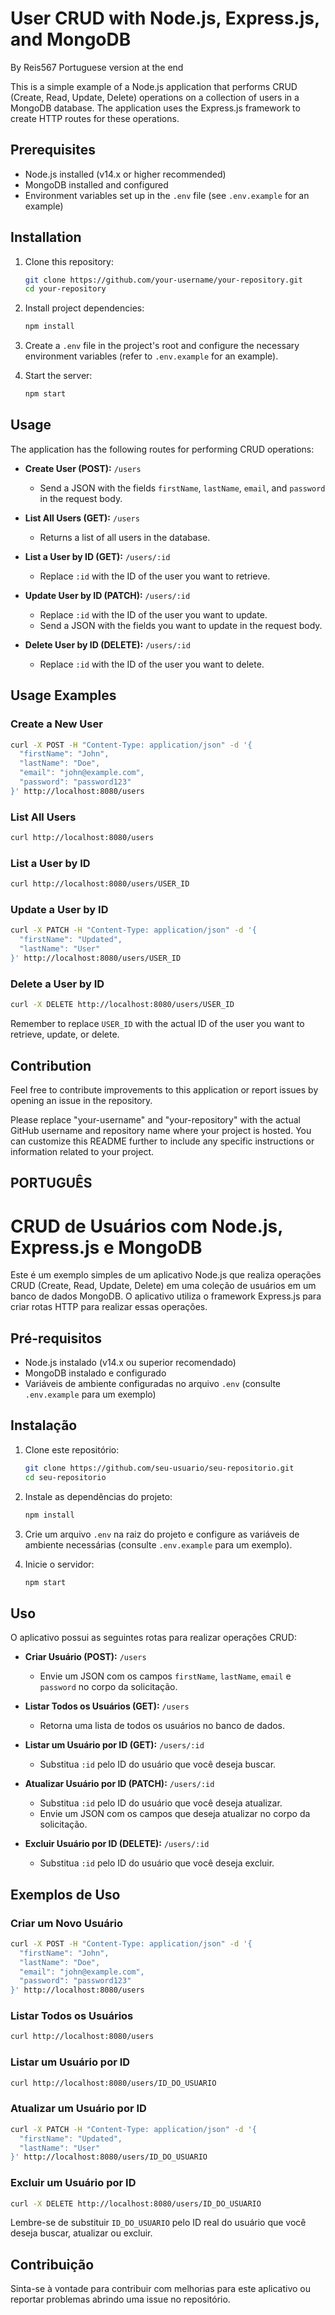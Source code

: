 # User CRUD with Node.js, Express.js, and MongoDB
By Reis567
Portuguese version at the end

This is a simple example of a Node.js application that performs CRUD (Create, Read, Update, Delete) operations on a collection of users in a MongoDB database. The application uses the Express.js framework to create HTTP routes for these operations.

## Prerequisites

- Node.js installed (v14.x or higher recommended)
- MongoDB installed and configured
- Environment variables set up in the `.env` file (see `.env.example` for an example)

## Installation

1. Clone this repository:

   ```bash
   git clone https://github.com/your-username/your-repository.git
   cd your-repository
   ```

2. Install project dependencies:

   ```bash
   npm install
   ```

3. Create a `.env` file in the project's root and configure the necessary environment variables (refer to `.env.example` for an example).

4. Start the server:

   ```bash
   npm start
   ```

## Usage

The application has the following routes for performing CRUD operations:

- **Create User (POST):** `/users`
  - Send a JSON with the fields `firstName`, `lastName`, `email`, and `password` in the request body.

- **List All Users (GET):** `/users`
  - Returns a list of all users in the database.

- **List a User by ID (GET):** `/users/:id`
  - Replace `:id` with the ID of the user you want to retrieve.

- **Update User by ID (PATCH):** `/users/:id`
  - Replace `:id` with the ID of the user you want to update.
  - Send a JSON with the fields you want to update in the request body.

- **Delete User by ID (DELETE):** `/users/:id`
  - Replace `:id` with the ID of the user you want to delete.

## Usage Examples

### Create a New User

```bash
curl -X POST -H "Content-Type: application/json" -d '{
  "firstName": "John",
  "lastName": "Doe",
  "email": "john@example.com",
  "password": "password123"
}' http://localhost:8080/users
```

### List All Users

```bash
curl http://localhost:8080/users
```

### List a User by ID

```bash
curl http://localhost:8080/users/USER_ID
```

### Update a User by ID

```bash
curl -X PATCH -H "Content-Type: application/json" -d '{
  "firstName": "Updated",
  "lastName": "User"
}' http://localhost:8080/users/USER_ID
```

### Delete a User by ID

```bash
curl -X DELETE http://localhost:8080/users/USER_ID
```

Remember to replace `USER_ID` with the actual ID of the user you want to retrieve, update, or delete.

## Contribution

Feel free to contribute improvements to this application or report issues by opening an issue in the repository.


Please replace "your-username" and "your-repository" with the actual GitHub username and repository name where your project is hosted. You can customize this README further to include any specific instructions or information related to your project.


## PORTUGUÊS

# CRUD de Usuários com Node.js, Express.js e MongoDB

Este é um exemplo simples de um aplicativo Node.js que realiza operações CRUD (Create, Read, Update, Delete) em uma coleção de usuários em um banco de dados MongoDB. O aplicativo utiliza o framework Express.js para criar rotas HTTP para realizar essas operações.

## Pré-requisitos

- Node.js instalado (v14.x ou superior recomendado)
- MongoDB instalado e configurado
- Variáveis de ambiente configuradas no arquivo `.env` (consulte `.env.example` para um exemplo)

## Instalação

1. Clone este repositório:

   ```bash
   git clone https://github.com/seu-usuario/seu-repositorio.git
   cd seu-repositorio
   ```

2. Instale as dependências do projeto:

   ```bash
   npm install
   ```

3. Crie um arquivo `.env` na raiz do projeto e configure as variáveis de ambiente necessárias (consulte `.env.example` para um exemplo).

4. Inicie o servidor:

   ```bash
   npm start
   ```

## Uso

O aplicativo possui as seguintes rotas para realizar operações CRUD:

- **Criar Usuário (POST):** `/users`
  - Envie um JSON com os campos `firstName`, `lastName`, `email` e `password` no corpo da solicitação.

- **Listar Todos os Usuários (GET):** `/users`
  - Retorna uma lista de todos os usuários no banco de dados.

- **Listar um Usuário por ID (GET):** `/users/:id`
  - Substitua `:id` pelo ID do usuário que você deseja buscar.

- **Atualizar Usuário por ID (PATCH):** `/users/:id`
  - Substitua `:id` pelo ID do usuário que você deseja atualizar.
  - Envie um JSON com os campos que deseja atualizar no corpo da solicitação.

- **Excluir Usuário por ID (DELETE):** `/users/:id`
  - Substitua `:id` pelo ID do usuário que você deseja excluir.

## Exemplos de Uso

### Criar um Novo Usuário

```bash
curl -X POST -H "Content-Type: application/json" -d '{
  "firstName": "John",
  "lastName": "Doe",
  "email": "john@example.com",
  "password": "password123"
}' http://localhost:8080/users
```

### Listar Todos os Usuários

```bash
curl http://localhost:8080/users
```

### Listar um Usuário por ID

```bash
curl http://localhost:8080/users/ID_DO_USUARIO
```

### Atualizar um Usuário por ID

```bash
curl -X PATCH -H "Content-Type: application/json" -d '{
  "firstName": "Updated",
  "lastName": "User"
}' http://localhost:8080/users/ID_DO_USUARIO
```

### Excluir um Usuário por ID

```bash
curl -X DELETE http://localhost:8080/users/ID_DO_USUARIO
```

Lembre-se de substituir `ID_DO_USUARIO` pelo ID real do usuário que você deseja buscar, atualizar ou excluir.

## Contribuição

Sinta-se à vontade para contribuir com melhorias para este aplicativo ou reportar problemas abrindo uma issue no repositório.
